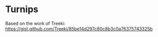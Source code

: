 # Turnips

Based on the work of Treeki: https://gist.github.com/Treeki/85be14d297c80c8b3c0a76375743325b
